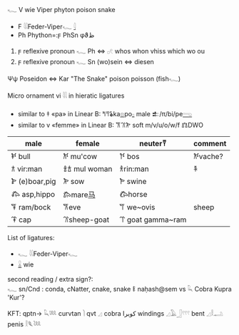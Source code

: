 𓆑 V wie Viper phyton poison snake  

* F 𓇌Feder-Viper𓆑 [𓇋](𓇋)  
* Ph Phython=:ϝ PhSn φϑظ  

1.  ϝ reflexive pronoun 𓆑 Ph ⇔ 𓊪𓏲 whos whon vhiss which wo ou  
2. ϝ reflexive pronoun 𓆑 Sn (wo)sein ⇔ diesen  

Ψψ Poseidon ⇔ Kar "The Snake" poison poisson (fish𓆑)  

Micro ornament vi 𓇌 in hieratic ligatures  
* similar to 𐀞 «pa» in Linear B: 𐀡𐀰𐂓ka[𓊖](𓊖)po[𓊪](𓊪) male 𒉺/π/bi/pe[𓂸](𓂸)  
* similar to v «femme» in Linear B: 𐂆𐂈𐂊  soft m/v/u/o/w/f 𐁄DWO  

male|female|neuter𐀙|comment  
-----|----|----|---  
𐂍 bull|𐂌 mu'cow|𐀘 bos|𐂌vache?  
𐂀 vir:man|𐁑𐂁 mul woman|𐀪rin:man|𐁐  
𐂋 (e)boar,pig|𐂊 sow|𐁂 swine|  
𐂅 asp,hippo|𐂄mare[马](马)|𐂃horse|  
𐂇 ram/bock|𐂆eve|𐀥 we~ovis|sheep  
𐂉 cap|𐂈sheep-goat|𐁒 goat gamma~ram|  

List of ligatures:  
* 𓆑 𓇌Feder-Viper𓆑  
* [𓏇](𓏇) wie  

second reading / extra sign?:  
𓆑 sn/Cnd : conda, cNatter, cnake, snake 𐀟 naḥash@sem vs 𓆗 Cobra Kupra 'Kur'?  


KFT: qptn-> 𓆗𓆚 curvtan 𓌙 qvt 𓈎  cobra كوبرا  windings 𓈎𓄿𓃀𓍢𓍢𓍢 bent 𓈎𓎛𓂢 penis 𓎛𓆰𓆙  